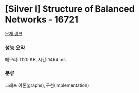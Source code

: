 # [Silver I] Structure of Balanced Networks - 16721 

[문제 링크](https://www.acmicpc.net/problem/16721) 

### 성능 요약

메모리: 1120 KB, 시간: 1464 ms

### 분류

그래프 이론(graphs), 구현(implementation)

